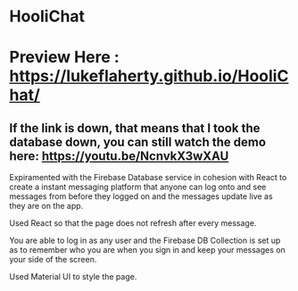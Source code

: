 # HooliChat

# Preview Here : https://lukeflaherty.github.io/HooliChat/

## If the link is down, that means that I took the database down, you can still watch the demo here: https://youtu.be/NcnvkX3wXAU 

Expiramented with the Firebase Database service in cohesion with React to create a instant messaging platform that anyone can log onto and see messages from before they logged on and the messages update live as they are on the app.

Used React so that the page does not refresh after every message.

You are able to log in as any user and the Firebase DB Collection is set up as to remember who you are when you sign in and keep your messages on your side of the screen.

Used Material UI to style the page.
